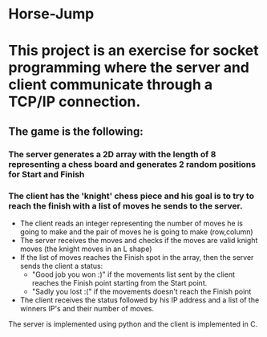 # Horse-Jump
# This project is an exercise for socket programming where the server and client communicate through a TCP/IP connection.

## The game is the following:
### The server generates a 2D array with the length of 8 representing a chess board and generates 2 random positions for Start and Finish
### The client has the 'knight' chess piece and his goal is to try to reach the finish with a list of moves he sends to the server.
<ul>
  <li> The client reads an integer representing the number of moves he is going to make and the pair of moves he is going to make (row,column) </li>
  <li> The server receives the moves and checks if the moves are valid knight moves (the knight moves in an L shape)  </li>
  <li> If the list of moves reaches the Finish spot in the array, then the server sends the client a status:
      <ul>
          <li>"Good job you won :)" if the movements list sent by the client reaches the Finish point starting from the Start point.</li>
          <li>"Sadly you lost :("  if the movements doesn't reach the Finish point</li>
      </ul>
  </li>
  <li> The client receives the status followed by his IP address and a list of the winners IP's and their number of moves. </li>
</ul>


The server is implemented using python and the client is implemented in C.
